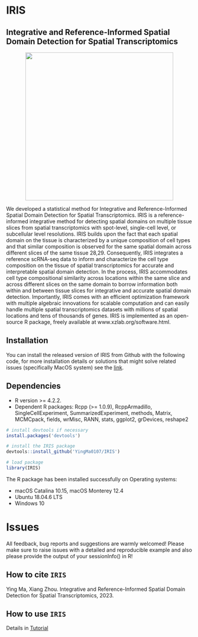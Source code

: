 # IRIS
## Integrative and Reference-Informed Spatial Domain Detection for Spatial Transcriptomics 

<p align="center">
<img src="https://github.com/YingMa0107/IRIS/blob/master/IRIS_logo.png" width="400" />
</p>
We developed a statistical method for Integrative and Reference-Informed Spatial Domain Detection for Spatial Transcriptomics. IRIS is a reference-informed integrative method for detecting spatial domains on multiple tissue slices from spatial transcriptomics with spot-level, single-cell level, or subcellular level resolutions. IRIS builds upon the fact that each spatial domain on the tissue is characterized by a unique composition of cell types and that similar composition is observed for the same spatial domain across different slices of the same tissue 28,29. Consequently, IRIS integrates a reference scRNA-seq data to inform and characterize the cell type composition on the tissue of spatial transcriptomics for accurate and interpretable spatial domain detection. In the process, IRIS accommodates cell type compositional similarity across locations within the same slice and across different slices on the same domain to borrow information both within and between tissue slices for integrative and accurate spatial domain detection. Importantly, IRIS comes with an efficient optimization framework with multiple algebraic innovations for scalable computation and can easily handle multiple spatial transcriptomics datasets with millions of spatial locations and tens of thousands of genes. IRIS is implemented as an open-source R package, freely available at www.xzlab.org/software.html. 

Installation
------------
You can install the released version of IRIS from Github with the following code, for more installation details or solutions that might solve related issues (specifically MacOS system) see the [link](https://yingma0107.github.io/IRIS/documentation/02_installation.html).

## Dependencies 
* R version >= 4.2.2.
* Dependent R packages: Rcpp (>= 1.0.9), RcppArmadillo, SingleCellExperiment, SummarizedExperiment, methods, Matrix, MCMCpack, fields, wrMisc, RANN, stats, ggplot2, grDevices, reshape2


``` r
# install devtools if necessary
install.packages('devtools')

# install the IRIS package
devtools::install_github('YingMa0107/IRIS')

# load package
library(IRIS)

```
The R package has been installed successfully on Operating systems: 
* macOS Catalina 10.15, macOS Monterey 12.4
* Ubuntu 18.04.6 LTS
* Windows 10

# Issues
All feedback, bug reports and suggestions are warmly welcomed! Please make sure to raise issues with a detailed and reproducible example and also please provide the output of your sessionInfo() in R! 

How to cite `IRIS`
-------------------
Ying Ma, Xiang Zhou. Integrative and Reference-Informed Spatial Domain Detection for Spatial Transcriptomics, 2023. 

How to use `IRIS`
-------------------
Details in [Tutorial](https://yingma0107.github.io/IRIS/)

